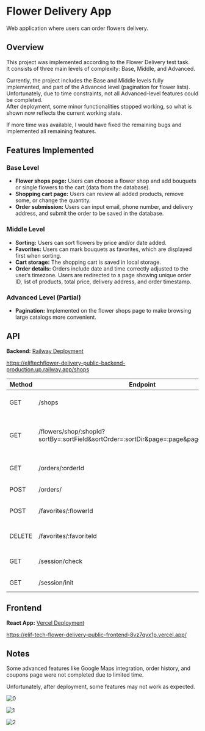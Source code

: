 # Flower Delivery App

Web application where users can order flowers delivery.

## Overview

This project was implemented according to the Flower Delivery test task.  
It consists of three main levels of complexity: Base, Middle, and Advanced.  

Currently, the project includes the Base and Middle levels fully implemented, and part of the Advanced level (pagination for flower lists).  
Unfortunately, due to time constraints, not all Advanced-level features could be completed.  
After deployment, some minor functionalities stopped working, so what is shown now reflects the current working state.  

If more time was available, I would have fixed the remaining bugs and implemented all remaining features.  

## Features Implemented

### Base Level
- **Flower shops page:** Users can choose a flower shop and add bouquets or single flowers to the cart (data from the database).  
- **Shopping cart page:** Users can review all added products, remove some, or change the quantity.  
- **Order submission:** Users can input email, phone number, and delivery address, and submit the order to be saved in the database.  

### Middle Level
- **Sorting:** Users can sort flowers by price and/or date added.  
- **Favorites:** Users can mark bouquets as favorites, which are displayed first when sorting.  
- **Cart storage:** The shopping cart is saved in local storage.  
- **Order details:** Orders include date and time correctly adjusted to the user’s timezone. Users are redirected to a page showing unique order ID, list of products, total price, delivery address, and order timestamp.  

### Advanced Level (Partial)
- **Pagination:** Implemented on the flower shops page to make browsing large catalogs more convenient.  

## API

**Backend:** [Railway Deployment](https://eliftechflower-delivery-public-backend-production.up.railway.app/)


https://eliftechflower-delivery-public-backend-production.up.railway.app/shops


| Method | Endpoint | Description |
|--------|----------|-------------|
| GET    | /shops | Get list of flower shops |
| GET    | /flowers/shop/:shopId?sortBy=:sortField&sortOrder=:sortDir&page=:page&pageSize=:pageSize | Get flowers by shop, with sorting and pagination |
| GET    | /orders/:orderId | Get order details by ID |
| POST   | /orders/ | Create a new order |
| POST   | /favorites/:flowerId | Add a flower to favorites |
| DELETE | /favorites/:favoriteId | Remove a flower from favorites |
| GET    | /session/check | Check session validity |
| GET    | /session/init | Initialize session |

## Frontend

**React App:** [Vercel Deployment](https://elif-tech-flower-delivery-public-frontend-8vz7qvx1p.vercel.app/)


https://elif-tech-flower-delivery-public-frontend-8vz7qvx1p.vercel.app/


## Notes

Some advanced features like Google Maps integration, order history, and coupons page were not completed due to limited time.  

Unfortunately, after deployment, some features may not work as expected.



![0](https://github.com/user-attachments/assets/74447d2d-4f0d-427e-847e-818b5d0d8bbd)



![1](https://github.com/user-attachments/assets/c3978748-ae77-4e74-8c25-112e83ecd4c0)



![2](https://github.com/user-attachments/assets/b5597253-551d-4398-a748-0bc9d6ffb996)


